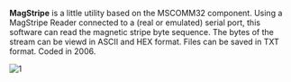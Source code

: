 **MagStripe** is a little utility based on the MSCOMM32 component. Using a MagStripe Reader connected to a (real or emulated) serial port, this software can read the magnetic stripe byte sequence. The bytes of the stream can be viewd in ASCII and HEX format.
Files can be saved in TXT format.
Coded in 2006.

![1](https://user-images.githubusercontent.com/9513576/121788417-71a05800-cbcd-11eb-820c-b0da30d61263.JPG)
